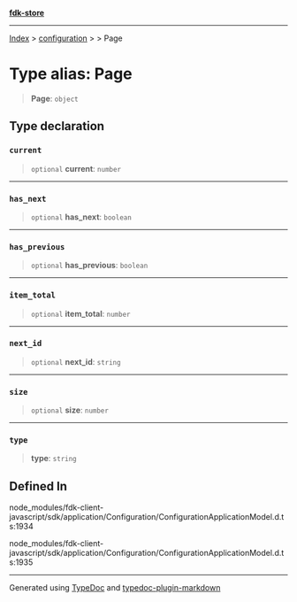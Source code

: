[**fdk-store**](../../../README.md)
***

[Index](../../../API.md) > [configuration](../../README.md) > [<internal>](../README.md) > Page

# Type alias: Page

> **Page**: `object`

## Type declaration

### `current`

> `optional` **current**: `number`

***

### `has_next`

> `optional` **has\_next**: `boolean`

***

### `has_previous`

> `optional` **has\_previous**: `boolean`

***

### `item_total`

> `optional` **item\_total**: `number`

***

### `next_id`

> `optional` **next\_id**: `string`

***

### `size`

> `optional` **size**: `number`

***

### `type`

> **type**: `string`

## Defined In

node\_modules/fdk-client-javascript/sdk/application/Configuration/ConfigurationApplicationModel.d.ts:1934

node\_modules/fdk-client-javascript/sdk/application/Configuration/ConfigurationApplicationModel.d.ts:1935

***
Generated using [TypeDoc](https://typedoc.org/) and [typedoc-plugin-markdown](https://www.npmjs.com/package/typedoc-plugin-markdown)
